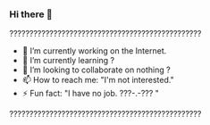### Hi there 👋

<!--
**madmandtt/madmandtt** is a ✨ _special_ ✨ repository because its `README.md` (this file) appears on your GitHub profile.

Here are some ideas to get you started:

- 🔭 I’m currently working on ...
- 🌱 I’m currently learning ...
- 👯 I’m looking to collaborate on ...
- 🤔 I’m looking for help with ...
- 💬 Ask me about ...
- 📫 How to reach me: ...
- 😄 Pronouns: ...
- ⚡ Fun fact: ...
-->
????????????????????????????????????????????????

- 🔭 I’m currently working on the Internet.
- 🌱 I’m currently learning ?
- 👯 I’m looking to collaborate on nothing ?
- 📫 How to reach me: "I'm not interested."
- ⚡ Fun fact: "I have no job. ???-.-??? "

????????????????????????????????????????????????

